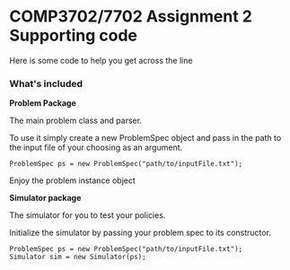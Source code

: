 # COMP3702/7702 Assignment 2 Supporting code

Here is some code to help you get across the line

### What's included

**Problem Package**

The main problem class and parser.

To use it simply create a new ProblemSpec object and pass in the path to the input file of your choosing as an argument.

```$xslt
ProblemSpec ps = new ProblemSpec("path/to/inputFile.txt");
```

Enjoy the problem instance object

**Simulator package**

The simulator for you to test your policies. 

Initialize the simulator by passing your problem spec to its constructor.

```$xslt
ProblemSpec ps = new ProblemSpec("path/to/inputFile.txt");
Simulator sim = new Simulator(ps);
```

